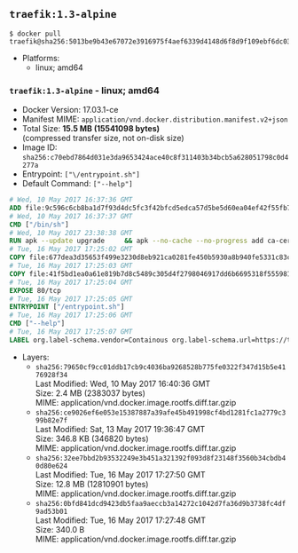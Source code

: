 ## `traefik:1.3-alpine`

```console
$ docker pull traefik@sha256:5013be9b43e67072e3916975f4aef6339d4148d6f8d9f109ebf6dc036fbfdec6
```

-	Platforms:
	-	linux; amd64

### `traefik:1.3-alpine` - linux; amd64

-	Docker Version: 17.03.1-ce
-	Manifest MIME: `application/vnd.docker.distribution.manifest.v2+json`
-	Total Size: **15.5 MB (15541098 bytes)**  
	(compressed transfer size, not on-disk size)
-	Image ID: `sha256:c70ebd7864d031e3da9653424ace40c8f311403b34bcb5a628051798c0d4277a`
-	Entrypoint: `["\/entrypoint.sh"]`
-	Default Command: `["--help"]`

```dockerfile
# Wed, 10 May 2017 16:37:36 GMT
ADD file:9c596c6cb8ba1d7f93d4dc5fc3f42bfcd5edca57d5be5d60ea04ef42f55fb7a8 in / 
# Wed, 10 May 2017 16:37:37 GMT
CMD ["/bin/sh"]
# Wed, 10 May 2017 23:38:38 GMT
RUN apk --update upgrade     && apk --no-cache --no-progress add ca-certificates     && rm -rf /var/cache/apk/*
# Tue, 16 May 2017 17:25:02 GMT
COPY file:677dea3d35653f499e3230d8eb921ca0281fe450b5930a8b940fe5331c83c1c7 in /usr/local/bin/ 
# Tue, 16 May 2017 17:25:03 GMT
COPY file:41f5bd1ea0a61e819b7d8c5489c305d4f2798046917dd6b6695318f555981727 in / 
# Tue, 16 May 2017 17:25:04 GMT
EXPOSE 80/tcp
# Tue, 16 May 2017 17:25:05 GMT
ENTRYPOINT ["/entrypoint.sh"]
# Tue, 16 May 2017 17:25:06 GMT
CMD ["--help"]
# Tue, 16 May 2017 17:25:07 GMT
LABEL org.label-schema.vendor=Containous org.label-schema.url=https://traefik.io org.label-schema.name=Traefik org.label-schema.description=A modern reverse-proxy org.label-schema.version=v1.3.0-rc2 org.label-schema.docker.schema-version=1.0
```

-	Layers:
	-	`sha256:79650cf9cc01ddb17cb9c4036ba9268528b775fe0322f347d15b5e4176928f34`  
		Last Modified: Wed, 10 May 2017 16:40:36 GMT  
		Size: 2.4 MB (2383037 bytes)  
		MIME: application/vnd.docker.image.rootfs.diff.tar.gzip
	-	`sha256:ce9026ef6e053e15387887a39afe45b491998cf4bd1281fc1a2779c399b82e7f`  
		Last Modified: Sat, 13 May 2017 19:36:47 GMT  
		Size: 346.8 KB (346820 bytes)  
		MIME: application/vnd.docker.image.rootfs.diff.tar.gzip
	-	`sha256:32ee7bbd2b93532249e3b451a321392f093d8f23148f3560b34cbdb40d80e624`  
		Last Modified: Tue, 16 May 2017 17:27:50 GMT  
		Size: 12.8 MB (12810901 bytes)  
		MIME: application/vnd.docker.image.rootfs.diff.tar.gzip
	-	`sha256:0bfd841dcd9423db5faa9aeccb3a14272c1042d7fa36d9b3738fc4df9ad53b01`  
		Last Modified: Tue, 16 May 2017 17:27:48 GMT  
		Size: 340.0 B  
		MIME: application/vnd.docker.image.rootfs.diff.tar.gzip
